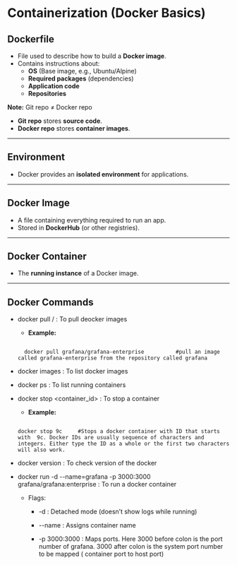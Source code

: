 # Containerization (Docker Basics)

## Dockerfile
- File used to describe how to build a **Docker image**.  
- Contains instructions about:
  - **OS** (Base image, e.g., Ubuntu/Alpine)
  - **Required packages** (dependencies)
  - **Application code**
  - **Repositories**

 **Note:** Git repo ≠ Docker repo  
- **Git repo** stores **source code**.  
- **Docker repo** stores **container images**.  

---

## Environment
- Docker provides an **isolated environment** for applications.

---

## Docker Image
- A file containing everything required to run an app.  
- Stored in **DockerHub** (or other registries).  

---

## Docker Container
- The **running instance** of a Docker image.

---

##  Docker Commands

- docker pull <repo>/<image> : To pull deocker images

	-  **Example:**

	```

      docker pull grafana/grafana-enterprise		  #pull an image called grafana-enterprise from the repository called grafana

	```

 -  docker images : To list docker images

 -  docker ps : To list running containers

 -  docker stop <container_id> : To stop a container

	-  **Example:**

	  ```

	 docker stop 9c		#Stops a docker container with ID that starts with  9c. Docker IDs are usually sequence of characters and integers. Either type the ID as a whole or the first two characters will also work.

	  ```

 -  docker version : To check version of the docker

 -  docker run -d --name=grafana -p 3000:3000 grafana/grafana:enterprise : To run a docker container

     - Flags:

	    - -d : Detached mode (doesn’t show logs while running)  

	    - --name : Assigns container name

        -  -p 3000:3000 : Maps ports. Here 3000 before colon is the port number of grafana. 3000 after colon is the system port number to be mapped ( container port to host port)



